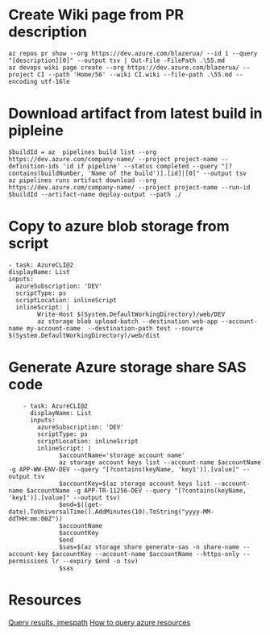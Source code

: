 # Create Wiki page from PR description
```
az repos pr show --org https://dev.azure.com/blazerua/ --id 1 --query "[description][0]" --output tsv | Out-File -FilePath .\55.md
az devops wiki page create --org https://dev.azure.com/blazerua/ --project CI --path 'Home/56' --wiki CI.wiki --file-path .\55.md --encoding utf-16le
```
# Download artifact from latest build in pipleine
```
$buildId = az  pipelines build list --org https://dev.azure.com/company-name/ --project project-name --definition-ids 'id if pipeline' --status completed --query "[?contains(buildNumber, 'Name of the build')].[id]|[0]" --output tsv
az pipelines runs artifact download --org https://dev.azure.com/company-name/ --project project-name --run-id $buildId --artifact-name deploy-output --path ./
```


# Copy to azure blob storage from script
```
- task: AzureCLI@2
displayName: List
inputs:
  azureSubscription: 'DEV'
  scriptType: ps
  scriptLocation: inlineScript
  inlineScript: |
        Write-Host $(System.DefaultWorkingDirectory)/web/DEV
        az storage blob upload-batch --destination web-app --account-name my-account-name  --destination-path test --source $(System.DefaultWorkingDirectory)/web/dist
```

# Generate Azure storage share SAS code
```
    - task: AzureCLI@2
      displayName: List
      inputs:
        azureSubscription: 'DEV'
        scriptType: ps
        scriptLocation: inlineScript
        inlineScript: |
              $accountName='storage account name'
              az storage account keys list --account-name $accountName -g APP-WW-ENV-DEV --query "[?contains(keyName, 'key1')].[value]" --output tsv
              $accountKey=$(az storage account keys list --account-name $accountName -g APP-TR-11256-DEV --query "[?contains(keyName, 'key1')].[value]" --output tsv)
              $end=$((get-date).ToUniversalTime().AddMinutes(10).ToString("yyyy-MM-ddTHH:mm:00Z"))
              $accountName
              $accountKey
              $end
              $sas=$(az storage share generate-sas -n share-name --account-key $accountKey --account-name $accountName --https-only --permissions lr --expiry $end -o tsv)
              $sas
```

# Resources
[Query results, jmespath](https://www.azurecitadel.com/cli/jmespath/)
[How to query azure resources](https://techcommunity.microsoft.com/t5/itops-talk-blog/how-to-query-azure-resources-using-the-azure-cli/ba-p/360147)


